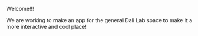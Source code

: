 Welcome!!!

We are working to make an app for the general Dali Lab space to make it a more interactive and cool place!
